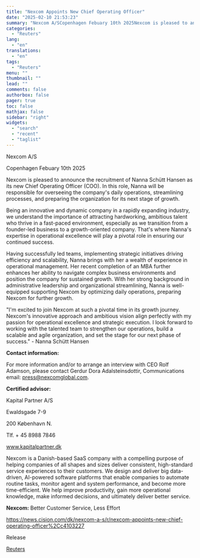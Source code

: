 ```yaml
---
title: "Nexcom Appoints New Chief Operating Officer"
date: "2025-02-10 21:53:23"
summary: "Nexcom A/SCopenhagen Febuary 10th 2025Nexcom is pleased to announce the recruitment of Nanna Schütt Hansen as its new Chief Operating Officer (COO). In this role, Nanna will be responsible for overseeing the company's daily operations, streamlining processes, and preparing the organization for its next stage of growth.Being an innovative and..."
categories:
  - "Reuters"
lang:
  - "en"
translations:
  - "en"
tags:
  - "Reuters"
menu: ""
thumbnail: ""
lead: ""
comments: false
authorbox: false
pager: true
toc: false
mathjax: false
sidebar: "right"
widgets:
  - "search"
  - "recent"
  - "taglist"
---
```


Nexcom A/S

Copenhagen Febuary 10th 2025

Nexcom is pleased to announce the recruitment of Nanna Schütt Hansen as its new Chief Operating Officer (COO). In this role, Nanna will be responsible for overseeing the company's daily operations, streamlining processes, and preparing the organization for its next stage of growth.

Being an innovative and dynamic company in a rapidly expanding industry, we understand the importance of attracting hardworking, ambitious talent who thrive in a fast-paced environment, especially as we transition from a founder-led business to a growth-oriented company. That's where Nanna's expertise in operational excellence will play a pivotal role in ensuring our continued success.

Having successfully led teams, implementing strategic initiatives driving efficiency and scalability, Nanna brings with her a wealth of experience in operational management. Her recent completion of an MBA further enhances her ability to navigate complex business environments and position the company for sustained growth. With her strong background in administrative leadership and organizational streamlining, Nanna is well-equipped supporting Nexcom by optimizing daily operations, preparing Nexcom for further growth.

"I'm excited to join Nexcom at such a pivotal time in its growth journey. Nexcom's innovative approach and ambitious vision align perfectly with my passion for operational excellence and strategic execution. I look forward to working with the talented team to strengthen our operations, build a scalable and agile organization, and set the stage for our next phase of success." - Nanna Schütt Hansen

**Contact information:**

For more information and/or to arrange an interview with CEO Rolf Adamson, please contact Gerdur Dora Adalsteinsdottir, Communications email: press@nexcomglobal.com.

**Certified advisor:**

Kapital Partner A/S

Ewaldsgade 7-9

200 København N.

Tlf. + 45 8988 7846

www.kapitalpartner.dk

Nexcom is a Danish-based SaaS company with a compelling purpose of helping companies of all shapes and sizes deliver consistent, high-standard service experiences to their customers. We design and deliver big data-driven, AI-powered software platforms that enable companies to automate routine tasks, monitor agent and system performance, and become more time-efficient. We help improve productivity, gain more operational knowledge, make informed decisions, and ultimately deliver better service.

**Nexcom:** Better Customer Service, Less Effort

https://news.cision.com/dk/nexcom-a-s/r/nexcom-appoints-new-chief-operating-officer%2Cc4103227

Release

[Reuters](https://www.tradingview.com/news/reuters.com,2025-02-10:newsml_Wkr2c6fvj:0-nexcom-appoints-new-chief-operating-officer/)
